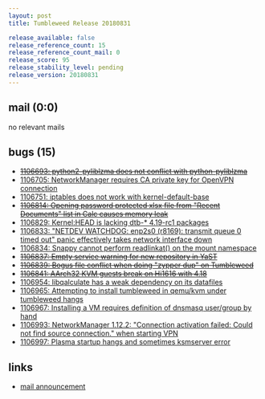 ```yaml
---
layout: post
title: Tumbleweed Release 20180831

release_available: false
release_reference_count: 15
release_reference_count_mail: 0
release_score: 95
release_stability_level: pending
release_version: 20180831
---
```


## mail (0:0)

no relevant mails

## bugs (15)

<!--more-->

- ~~[1106693: python2-pyliblzma does not conflict with python-pyliblzma](https://bugzilla.opensuse.org/show_bug.cgi?id=1106693)~~
- [1106705: NetworkManager requires CA private key for OpenVPN connection](https://bugzilla.opensuse.org/show_bug.cgi?id=1106705)
- [1106751: iptables does not work with kernel-default-base](https://bugzilla.opensuse.org/show_bug.cgi?id=1106751)
- ~~[1106814: Opening password protected xlsx file from "Recent Documents" list in Calc causes memory leak](https://bugzilla.opensuse.org/show_bug.cgi?id=1106814)~~
- [1106829: Kernel:HEAD is lacking dtb-* 4.19-rc1 packages](https://bugzilla.opensuse.org/show_bug.cgi?id=1106829)
- [1106833: "NETDEV WATCHDOG: enp2s0 (r8169): transmit queue 0 timed out" panic effectively takes network interface down](https://bugzilla.opensuse.org/show_bug.cgi?id=1106833)
- [1106834: Snappy cannot perform readlinkat() on the mount namespace](https://bugzilla.opensuse.org/show_bug.cgi?id=1106834)
- ~~[1106837: Empty service warning for new repository in YaST](https://bugzilla.opensuse.org/show_bug.cgi?id=1106837)~~
- ~~[1106839: Bogus file conflict when doing "zypper dup" on Tumbleweed](https://bugzilla.opensuse.org/show_bug.cgi?id=1106839)~~
- ~~[1106841: AArch32 KVM guests break on Hi1616 with 4.18](https://bugzilla.opensuse.org/show_bug.cgi?id=1106841)~~
- [1106954: libqalculate has a weak dependency on its datafiles](https://bugzilla.opensuse.org/show_bug.cgi?id=1106954)
- [1106965: Attempting to install tumbleweed in qemu/kvm under tumbleweed hangs](https://bugzilla.opensuse.org/show_bug.cgi?id=1106965)
- [1106967: Installing a VM requires definition of dnsmasq user/group by hand](https://bugzilla.opensuse.org/show_bug.cgi?id=1106967)
- [1106993: NetworkManager 1.12.2: "Connection activation failed: Could not find source connection." when starting VPN](https://bugzilla.opensuse.org/show_bug.cgi?id=1106993)
- [1106997: Plasma startup hangs and sometimes ksmserver error](https://bugzilla.opensuse.org/show_bug.cgi?id=1106997)



## links

- [mail announcement](https://lists.opensuse.org/opensuse-factory/2018-09/msg00015.html)
